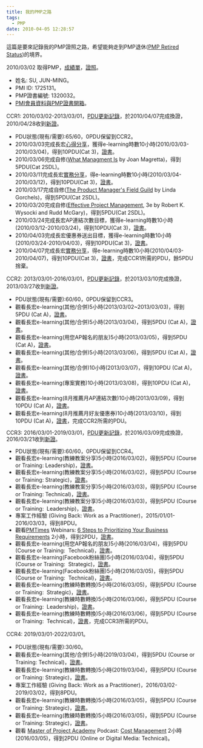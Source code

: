 ```yaml
---
title: 我的PMP之路
tags:
  - PMP
date: 2010-04-05 12:28:57
---
```


這篇是要來記錄我的PMP證照之路，希望能夠走到PMP退休([PMP Retired Status](http://www.pmi.org/PDF/pdc_pmphandbook.pdf))的境界。

2010/03/02 取得PMP，[成績單](https://drive.google.com/uc?export=download&id=0B6HWfJSgyadTUDFlRWJhOGRVeW8)，[證照](https://drive.google.com/uc?export=download&id=0B6HWfJSgyadTV2dlblVFWWQwVDQ)。

*   姓名: SU, JUN-MING。
*   PMI ID: 1725131。
*   PMP證書編號: 1320032。
*   [PMI會員資料與PMP證書開箱](http://blog.xuite.net/retsamsu/diary/32681555)。

CCR1: 2010/03/02-2013/03/01，[PDU更新記錄](https://drive.google.com/uc?export=download&id=0B6HWfJSgyadTTW1QSFpkZm9rYVE)，於2010/04/07完成換證，2010/04/28收到[新證](https://drive.google.com/uc?export=download&id=0B6HWfJSgyadTdVBuMjVSbVVDaWM)。

*   PDU狀態(現有/需要):65/60，0PDU保留到CCR2。
*   2010/03/03完成長宏[心得分享](http://blog.xuite.net/retsamsu/diary/31589757)，獲得e-learning時數10小時(2010/03/03-2010/03/04)，得到10PDU(Cat 3)，[證書](https://drive.google.com/uc?export=download&id=0B6HWfJSgyadTcFhEaUl6TXlTOE0)。
*   2010/03/06完成自修([What Managment Is](http://www.bookzone.com.tw/Publish/book.asp?bookno=CB273) by Joan Magretta)，得到5PDU(Cat 2SDL)。
*   2010/03/11完成長宏[實務分享](http://blog.xuite.net/retsamsu/diary/32123102)，得e-learning時數10小時(2010/03/04-2010/03/12)，得到10PDU(Cat 3)，[證書](https://drive.google.com/uc?export=download&id=0B6HWfJSgyadTSy1lR0FjZzQyQ28)。
*   2010/03/17完成自修([The Product Manager's Field Guild](http://www.books.com.tw/exep/prod/booksfile.php?item=0010244812) by Linda Gorchels)，得到5PDU(Cat 2SDL)。
*   2010/03/20完成自修([Effective Project Management](http://findbook.tw/book/9789868115859/basic), 3e by Robert K. Wysocki
and Rudd McGary)，得到5PDU(Cat 2SDL)。
*   2010/03/24完成長宏AP連結次數目標，獲得e-learning時數10小時(2010/03/12-2010/03/24)，得到10PDU(Cat 3)，[證書](https://drive.google.com/uc?export=download&id=0B6HWfJSgyadTYjFyaTRXWDZFZHM)。
*   2010/04/03完成長宏優惠券送出目標，獲得e-learning時數10小時(2010/03/24-2010/04/03)，得到10PDU(Cat 3)，[證書](https://drive.google.com/uc?export=download&id=0B6HWfJSgyadTdmFYeXF3U1JCams)。
*   2010/04/07完成長宏[實務分享](http://blog.xuite.net/retsamsu/diary/32681555)，得e-learning時數10小時(2010/04/03-2010/04/07)，得到10PDU(Cat 3)，[證書](https://drive.google.com/uc?export=download&id=0B6HWfJSgyadTeVZsZkYzOUs5OHc)，完成CCR1所需的PDU，餘5PDU捨棄。

CCR2: 2013/03/01-2016/03/01，[PDU更新記錄](https://drive.google.com/uc?export=download&id=0B6HWfJSgyadTdGE3TWFvSWVzYTQ)，於2013/03/10完成換證，2013/03/27收到[新證](https://drive.google.com/uc?export=download&id=https://drive.google.com/open?id=0B6HWfJSgyadTbUJOdGFHeFJ2Smc)。

*   PDU狀態(現有/需要):60/60，0PDU保留到CCR3。
*   觀看長宏e-learning(其他/合併)5小時(2013/03/02~2013/03/03)，得到5PDU (Cat A)，[證書](https://drive.google.com/uc?export=download&id=0B6HWfJSgyadTaDB2eUFxeGk1MFE)。
*   觀看長宏e-learning(其他/合併)5小時(2013/03/04)，得到5PDU (Cat A)，[證書](https://drive.google.com/uc?export=download&id=0B6HWfJSgyadTVEhlS3Vpbkw2a3c)。
*   觀看長宏e-learning(用您AP報名的朋友)5小時(2013/03/05)，得到5PDU (Cat A)，[證書](https://drive.google.com/uc?export=download&id=0B6HWfJSgyadTc2NyaXZHVmE3NW8)。
*   觀看長宏e-learning(其他/合併)5小時(2013/03/06)，得到5PDU (Cat A)，[證書](https://drive.google.com/uc?export=download&id=0B6HWfJSgyadTbFYtLVNlU2YtR00)。
*   觀看長宏e-learning(其他/合併)10小時(2013/03/07)，得到10PDU (Cat A)，[證書](https://drive.google.com/uc?export=download&id=0B6HWfJSgyadTMVZJcHNvdnNvdDg)。
*   觀看長宏e-learning(專案實務)10小時(2013/03/08)，得到10PDU (Cat A)，[證書](https://drive.google.com/uc?export=download&id=0B6HWfJSgyadTREVSdXNnS2IwZHc)。
*   觀看長宏e-learning(8月推薦月AP連結次數)10小時(2013/03/09)，得到10PDU (Cat A)，[證書](https://drive.google.com/uc?export=download&id=0B6HWfJSgyadTQldqMFhhVW1kMkE)。
*   觀看長宏e-learning(8月推薦月好友優惠券)10小時(2013/03/10)，得到10PDU (Cat A)，[證書](https://drive.google.com/uc?export=download&id=0B6HWfJSgyadTZURtMlV5Zk5tYms)，完成CCR2所需的PDU。

<span style="line-height: 1.2;">CCR3: 2016/03/01-2019/03/01，[PDU更新記錄](https://drive.google.com/uc?export=download&id=0B6HWfJSgyadTUkRSMUNPanBJelU)，於2016/03/09完成換證，2016/03/21收到[新證](https://drive.google.com/uc?export=download&id=0B6HWfJSgyadTb2xPTXBjR2liV1k)。</span>

*   <span style="line-height: 1.2;">PDU狀態(現有/需要):60/60，0PDU保留到CCR4。</span>
*   <span style="line-height: 1.2;">觀看長宏e-learning(教練教案分享)5小時(2016/03/02)，得到5PDU (Course or Training:&nbsp;Leadership)，[證書](https://drive.google.com/uc?export=download&id=0B6HWfJSgyadTbFlQeGxlQWZiQ0k)。</span>
*   <span style="line-height: 1.2;"><span style="line-height: 18px;">觀看長宏e-learning(</span><span style="line-height: 18px;">教練教案分享)5小時</span><span style="line-height: 18px;">(2016/03/02)，</span><span style="line-height: 18px;">得到5PDU (<span style="line-height: 18px;">Course or Training:&nbsp;Strategic)，[證書](https://drive.google.com/uc?export=download&id=0B6HWfJSgyadTdDN1T2tMS2lJZVU)。</span></span></span>
*   <span style="line-height: 1.2;"><span style="line-height: 18px;"><span style="line-height: 18px;"><span style="line-height: 18px;">觀看長宏e-learning(</span><span style="line-height: 18px;">教練教案分享)5小時</span><span style="line-height: 18px;">(2016/03/03)，</span><span style="line-height: 18px;">得到5PDU (<span>Course or Training: Technical)，<span style="line-height: 18px;">[證書](https://drive.google.com/uc?export=download&id=0B6HWfJSgyadTSjlFVXZDYUxIcWc)。</span></span></span></span></span></span>
*   <span style="line-height: 1.2;"><span style="line-height: 18px;"><span style="line-height: 18px;"><span style="line-height: 18px;"><span><span style="line-height: 18px;"><span style="line-height: 18px;">觀看長宏e-learning(</span><span style="line-height: 18px;">教練教案分享)5小時</span><span style="line-height: 18px;">(2016/03/03)，</span><span style="line-height: 18px;">得到5PDU (<span>Course or Training: <span style="line-height: 18px;">&nbsp;Leadership</span>)，<span>[證書](https://drive.google.com/uc?export=download&id=0B6HWfJSgyadTekRzNzN3eGdabEE)。</span></span></span></span></span></span></span></span></span>
*   <span style="line-height: 1.2;"><span style="line-height: 18px;"><span style="line-height: 18px;"><span style="line-height: 18px;"><span><span style="line-height: 18px;"><span style="line-height: 18px;"><span><span>專案工作經驗 (Giving Back:&nbsp;Work as a Practitioner)，2015/01/01-2016/03/03，得到8PDU。</span></span></span></span></span></span></span></span></span>
*   <span style="line-height: 1.2;"><span style="line-height: 18px;"><span style="line-height: 18px;"><span style="line-height: 18px;"><span><span style="line-height: 18px;"><span style="line-height: 18px;"><span><span>觀看[PMTimes](http://www.projecttimes.com/) Webinars:&nbsp;[6 Steps to Prioritizing Your Business Requirements](http://www.projecttimes.com/project-management-training/training-home.html#WID00116) 2小時，得到2PDU，[證書](https://drive.google.com/uc?export=download&id=0B6HWfJSgyadTRDVpd0dYcEFZN2M)。</span></span></span></span></span></span></span></span></span>
*   <span style="line-height: 1.2;"><span style="line-height: 18px;"><span style="line-height: 18px;"><span style="line-height: 18px;"><span><span style="line-height: 18px;"><span style="line-height: 18px;"><span><span><span style="line-height: 18px;">觀看長宏e-learning(用您AP報名的朋友</span><span style="line-height: 18px;">)5小時</span><span style="line-height: 18px;">(2016/03/04)，</span><span style="line-height: 18px;">得到5PDU (<span>Course or Training:&nbsp;<span>&nbsp;<span style="line-height: 18px;">Technical</span></span>)，<span>[證書](https://drive.google.com/uc?export=download&id=0B6HWfJSgyadTaUNFb1RrbkJlYVE)。</span></span></span></span></span></span></span></span></span></span></span></span>
*   <span style="line-height: 1.2;"><span style="line-height: 18px;"><span style="line-height: 18px;"><span style="line-height: 18px;"><span><span style="line-height: 18px;"><span style="line-height: 18px;"><span><span><span style="line-height: 18px;"><span><span><span style="line-height: 18px;">觀看長宏e-learning(Facebook粉絲團</span><span style="line-height: 18px;">)5小時</span><span style="line-height: 18px;">(2016/03/04)，</span><span style="line-height: 18px;">得到5PDU (<span>Course or Training:&nbsp;<span>&nbsp;<span style="line-height: 18px;">Strategic</span></span>)，<span>[證書](https://drive.google.com/uc?export=download&id=0B6HWfJSgyadTOGlNNEJJUkl2d1E)。</span></span></span></span></span></span></span></span></span></span></span></span></span></span></span>
*   <span style="line-height: 1.2;"><span style="line-height: 18px;"><span style="line-height: 18px;"><span style="line-height: 18px;"><span><span style="line-height: 18px;"><span style="line-height: 18px;"><span><span><span style="line-height: 18px;"><span><span><span style="line-height: 18px;"><span><span><span style="line-height: 18px;">觀看長宏e-learning(Facebook粉絲團</span><span style="line-height: 18px;">)5小時</span><span style="line-height: 18px;">(2016/03/05)，</span><span style="line-height: 18px;">得到5PDU (<span>Course or Training:&nbsp;<span>&nbsp;<span style="line-height: 18px;">Technical</span></span>)，<span>[證書](https://drive.google.com/uc?export=download&id=0B6HWfJSgyadTLUYxZDJ2TzhFcGc)。</span></span></span></span></span></span></span></span></span></span></span></span></span></span></span></span></span></span>
*   <span style="line-height: 1.2;"><span style="line-height: 18px;"><span style="line-height: 18px;"><span style="line-height: 18px;"><span><span style="line-height: 18px;"><span style="line-height: 18px;"><span><span><span style="line-height: 18px;"><span><span><span style="line-height: 18px;"><span><span><span style="line-height: 18px;"><span><span><span style="line-height: 18px;">觀看長宏e-learning(教練時數轉換</span><span style="line-height: 18px;">)5小時</span><span style="line-height: 18px;">(2016/03/05)，</span><span style="line-height: 18px;">得到5PDU (<span>Course or Training:&nbsp;<span>&nbsp;<span style="line-height: 18px;">Strategic</span></span>)，<span>[證書](https://drive.google.com/uc?export=download&id=0B6HWfJSgyadTTGZPZFJOYUM4cEk)。</span></span></span></span></span></span></span></span></span></span></span></span></span></span></span></span></span></span></span></span></span>
*   <span style="line-height: 1.2;"><span style="line-height: 18px;"><span style="line-height: 18px;"><span style="line-height: 18px;"><span><span style="line-height: 18px;"><span style="line-height: 18px;"><span><span><span style="line-height: 18px;"><span><span><span style="line-height: 18px;"><span><span><span style="line-height: 18px;"><span><span><span style="line-height: 18px;"><span><span><span style="line-height: 18px;">觀看長宏e-learning(教練時數轉換</span><span style="line-height: 18px;">)5小時</span><span style="line-height: 18px;">(2016/03/06)，</span><span style="line-height: 18px;">得到5PDU (<span>Course or Training:&nbsp;<span>&nbsp;<span style="line-height: 18px;">Leadership</span></span>)，<span>[證書](https://drive.google.com/uc?export=download&id=0B6HWfJSgyadTR3R3REd0M3kwME0)。</span></span></span></span></span></span></span></span></span></span></span></span></span></span></span></span></span></span></span></span></span></span></span></span>
*   <span style="line-height: 1.2;"><span style="line-height: 18px;"><span style="line-height: 18px;"><span style="line-height: 18px;"><span><span style="line-height: 18px;"><span style="line-height: 18px;"><span><span><span style="line-height: 18px;"><span><span><span style="line-height: 18px;"><span><span><span style="line-height: 18px;"><span><span><span style="line-height: 18px;"><span><span><span style="line-height: 18px;"><span><span><span style="line-height: 18px;">觀看長宏e-learning(教練時數轉換</span><span style="line-height: 18px;">)5小時</span><span style="line-height: 18px;">(2016/03/06)，</span><span style="line-height: 18px;">得到5PDU (<span>Course or Training:&nbsp;<span>&nbsp;<span style="line-height: 18px;">Technical</span></span>)，<span>[證書](https://drive.google.com/uc?export=download&id=0B6HWfJSgyadTM2tXUkhPa0ZQRlE)，完成CCR3所需的PDU。</span></span></span></span></span></span></span></span></span></span></span></span></span></span></span></span></span></span></span></span></span></span></span></span></span></span></span>

CCR4: 2019/03/01-2022/03/01。

*   PDU狀態(現有/需要):30/60。
*   觀看長宏e-learning(其他/合併)5小時(2019/03/04)，得到5PDU (Course or Training: Technical)，[證書](https://drive.google.com/uc?export=download&id=1Wciu7OTS6EhYK04A2-HY8VudYWjpqQAq)。
*   觀看長宏e-learning(教練時數轉換)5小時(2019/03/04)，得到5PDU (Course or Training: Strategic)，[證書](https://drive.google.com/uc?export=download&id=1GGEZeppbgZPE5JsKr4cZlXk0UTqb1AO_)。
*   專案工作經驗 (Giving Back: Work as a Practitioner)，2016/03/02-2019/03/02，得到8PDU。
*   觀看長宏e-learning(教練時數轉換)5小時(2016/03/05)，得到5PDU (Course or Training: Strategic)，[證書](https://drive.google.com/uc?export=download&id=1l2XDkexPTX7ajPXP0yA-FgMMfqfjEORF)。
*   觀看長宏e-learning(教練時數轉換)5小時(2016/03/05)，得到5PDU (Course or Training: Strategic)，[證書](https://drive.google.com/uc?export=download&id=1VJaYBahrHX-5kM8qV8NCx6uorgi1vh1-)。
*   觀看 [Master of Project Academy](https://masterofproject.com/) Podcast: [Cost Management](https://www.youtube.com/watch?v=h24pXe7v83A) 2小時 (2016/03/05)，得到2PDU (Online or Digital Media: Technical)。
